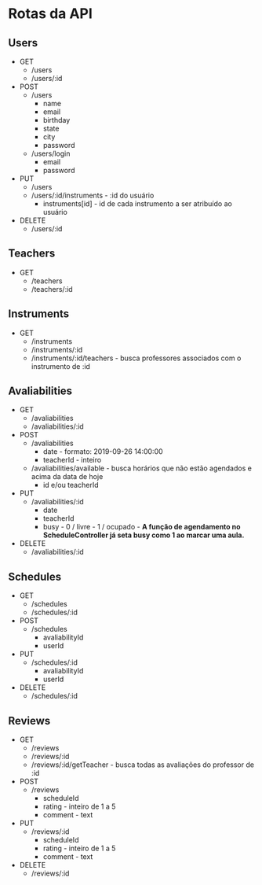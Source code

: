 # Rotas da API

## Users

- GET
    - /users
    - /users/:id
- POST
    - /users
        - name
        - email
        - birthday
        - state
        - city
        - password
    - /users/login
        - email
        - password
- PUT
    - /users
    - /users/:id/instruments - :id do usuário
        - instruments[id] - id de cada instrumento a ser atribuído ao usuário
- DELETE
    - /users/:id

## Teachers

- GET
    - /teachers
    - /teachers/:id

## Instruments

- GET
    - /instruments
    - /instruments/:id
    - /instruments/:id/teachers - busca professores associados com o instrumento de :id

## Avaliabilities

- GET
    - /avaliabilities
    - /avaliabilities/:id
- POST
    - /avaliabilities 
        - date - formato: 2019-09-26 14:00:00
        - teacherId - inteiro
    - /avaliabilities/available - busca horários que não estão agendados e acima da data de hoje
        - id e/ou teacherId
- PUT
    - /avaliabilities/:id
        - date
        - teacherId
        - busy - 0 / livre - 1 / ocupado - **A função de agendamento no ScheduleController já seta busy como 1 ao marcar uma aula.**
- DELETE
    - /avaliabilities/:id

## Schedules

- GET
    - /schedules
    - /schedules/:id
- POST
    - /schedules
        - avaliabilityId
        - userId
- PUT
    - /schedules/:id
        - avaliabilityId
        - userId
- DELETE
    - /schedules/:id

## Reviews

- GET
    - /reviews
    - /reviews/:id
    - /reviews/:id/getTeacher - busca todas as avaliações do professor de :id
- POST
    - /reviews
        - scheduleId
        - rating - inteiro de 1 a 5
        - comment - text
- PUT
    - /reviews/:id
        - scheduleId
        - rating - inteiro de 1 a 5
        - comment - text
- DELETE
    - /reviews/:id